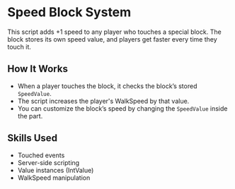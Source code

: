 #  Speed Block System

This script adds +1 speed to any player who touches a special block. The block stores its own speed value, and players get faster every time they touch it.

##  How It Works

- When a player touches the block, it checks the block’s stored `SpeedValue`.
- The script increases the player's WalkSpeed by that value.
- You can customize the block’s speed by changing the `SpeedValue` inside the part.

##  Skills Used

- Touched events
- Server-side scripting
- Value instances (IntValue)
- WalkSpeed manipulation
